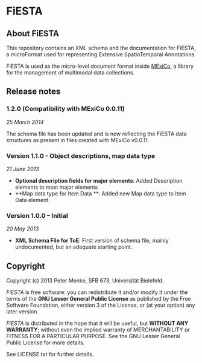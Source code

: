 # FiESTA

## About FiESTA

This repository contains an XML schema and the documentation for FiESTA,
a microFormat used for representing Extensive
SpatioTemporal Annotations.

FiESTA is used as the micro-level document format inside
[MExiCo](https://github.com/sfb673/mexico), a library for the management
of multimodal data collections.

## Release notes

### 1.2.0 (Compatibility with MExiCo 0.0.11)

*25 March 2014*

The schema file has been updated and is now reflecting the FiESTA data structures
as present in files created with MExiCo v0.0.11.

### Version 1.1.0 - Object descriptions, map data type

*21 June 2013*

+ **Optional description fields for major elements**: Added Description elements to most major elements
+ **Map data type for Item Data **: Added new Map data type to Item Data element.

### Version 1.0.0 – Initial

*20 May 2013*

+ **XML Schema File for ToE**: First version of schema file, mainly undocumented, but an adequate starting point.

## Copyright

Copyright (c) 2013 Peter Menke, SFB 673, Universität Bielefeld.

*FiESTA* is free software: you can redistribute it and/or modify
it under the terms of the **GNU Lesser General Public License** as
published by the Free Software Foundation, either version 3 of
the License, or (at your option) any later version.

*FiESTA* is distributed in the hope that it will be useful,
but **WITHOUT ANY WARRANTY**; without even the implied warranty of
MERCHANTABILITY or FITNESS FOR A PARTICULAR PURPOSE. See the
GNU Lesser General Public License for more details.

See LICENSE.txt for further details.